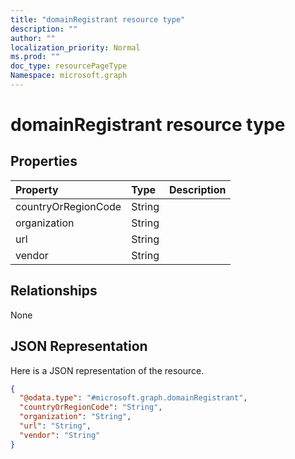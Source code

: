 ```yaml
---
title: "domainRegistrant resource type"
description: ""
author: ""
localization_priority: Normal
ms.prod: ""
doc_type: resourcePageType
Namespace: microsoft.graph
---
```



# domainRegistrant resource type



## Properties
|Property|Type|Description|
|:---|:---|:---|
|countryOrRegionCode|String||
|organization|String||
|url|String||
|vendor|String||

## Relationships
None

## JSON Representation
Here is a JSON representation of the resource.
<!-- {
  "blockType": "resource",
  "@odata.type": "microsoft.graph.domainRegistrant"
}
-->
``` json
{
  "@odata.type": "#microsoft.graph.domainRegistrant",
  "countryOrRegionCode": "String",
  "organization": "String",
  "url": "String",
  "vendor": "String"
}
```


